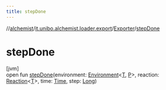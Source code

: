 ```yaml
---
title: stepDone
---
```

//[alchemist](../../../index.html)/[it.unibo.alchemist.loader.export](../index.html)/[Exporter](index.html)/[stepDone](step-done.html)



# stepDone



[jvm]\
open fun [stepDone](step-done.html)(environment: [Environment](../../it.unibo.alchemist.model.interfaces/-environment/index.html)<[T](https://docs.oracle.com/javase/8/docs/api/java/lang/Iterable.html), [P](../../it.unibo.alchemist.loader.shapes/-circle/index.html)>, reaction: [Reaction](../../it.unibo.alchemist.model.interfaces/-reaction/index.html)<[T](https://docs.oracle.com/javase/8/docs/api/java/lang/Iterable.html)>, time: [Time](../../it.unibo.alchemist.model.interfaces/-time/index.html), step: [Long](https://kotlinlang.org/api/latest/jvm/stdlib/kotlin/-long/index.html))





